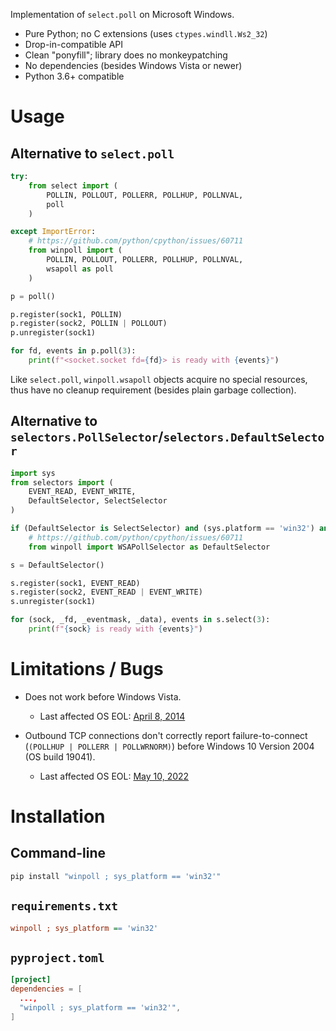 Implementation of `select.poll` on Microsoft Windows.

- Pure Python; no C extensions (uses `ctypes.windll.Ws2_32`)
- Drop-in-compatible API
- Clean "ponyfill"; library does no monkeypatching
- No dependencies (besides Windows Vista or newer)
- Python 3.6+ compatible


# Usage

## Alternative to `select.poll`

```python
try:
    from select import (
        POLLIN, POLLOUT, POLLERR, POLLHUP, POLLNVAL,
        poll
    )

except ImportError:
    # https://github.com/python/cpython/issues/60711
    from winpoll import (
        POLLIN, POLLOUT, POLLERR, POLLHUP, POLLNVAL,
        wsapoll as poll
    )
```

```python
p = poll()

p.register(sock1, POLLIN)
p.register(sock2, POLLIN | POLLOUT)
p.unregister(sock1)

for fd, events in p.poll(3):
    print(f"<socket.socket fd={fd}> is ready with {events}")
```

Like `select.poll`, `winpoll.wsapoll` objects acquire no special resources, thus
have no cleanup requirement (besides plain garbage collection).

## Alternative to `selectors.PollSelector`/`selectors.DefaultSelector`

```python
import sys
from selectors import (
    EVENT_READ, EVENT_WRITE,
    DefaultSelector, SelectSelector
)

if (DefaultSelector is SelectSelector) and (sys.platform == 'win32') and (sys.getwindowsversion() >= (10, 0, 19041)):
    # https://github.com/python/cpython/issues/60711
    from winpoll import WSAPollSelector as DefaultSelector
```

```python
s = DefaultSelector()

s.register(sock1, EVENT_READ)
s.register(sock2, EVENT_READ | EVENT_WRITE)
s.unregister(sock1)

for (sock, _fd, _eventmask, _data), events in s.select(3):
    print(f"{sock} is ready with {events}")
```


# Limitations / Bugs

- Does not work before Windows Vista.

  * Last affected OS EOL: [April 8, 2014](https://learn.microsoft.com/en-us/lifecycle/announcements/windows-xp-office-exchange-2003-end-of-support)

- Outbound TCP connections don't correctly report failure-to-connect (`(POLLHUP | POLLERR | POLLWRNORM)`) before Windows 10 Version 2004 (OS build 19041).

  * Last affected OS EOL: [May 10, 2022](https://learn.microsoft.com/en-us/lifecycle/announcements/windows-10-1909-enterprise-education-eos)


# Installation

## Command-line

```cmd
pip install "winpoll ; sys_platform == 'win32'"
```

## `requirements.txt`

```ini
winpoll ; sys_platform == 'win32'
```

## `pyproject.toml`

```toml
[project]
dependencies = [
  ...,
  "winpoll ; sys_platform == 'win32'",
]
```
